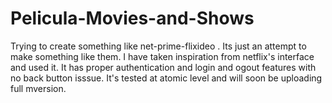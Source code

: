 # Pelicula-Movies-and-Shows
Trying to create something like net-prime-flixideo . Its just an attempt to make something like them. I have taken inspiration from netflix's interface and used it. It has proper authentication and login and ogout features with no back button isssue. It's tested at atomic level and will soon be uploading  full mversion.

